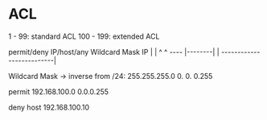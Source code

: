 # ACL

1 - 99: standard ACL
100 - 199: extended ACL

permit/deny IP/host/any Wildcard Mask IP
					\|      |             ^                     ^
					---- |--------|                         |
						   --------------------------|

Wildcard Mask -> inverse from 
/24: 255.255.255.0
		   0.    0.    0.255

permit 192.168.100.0 0.0.0.255

deny host 192.168.100.10